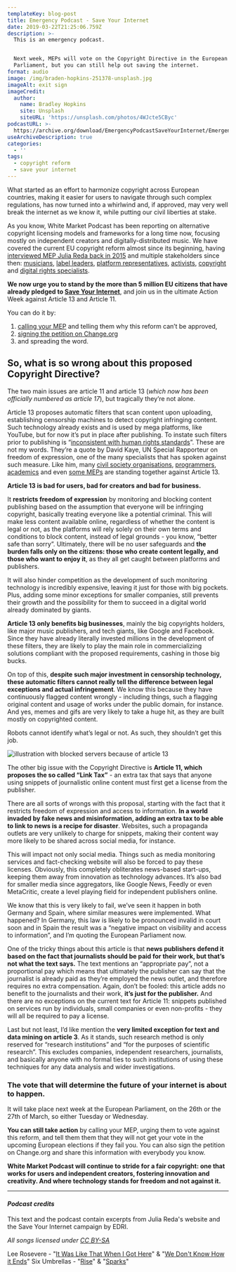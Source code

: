 ```yaml
---
templateKey: blog-post
title: Emergency Podcast - Save Your Internet
date: 2019-03-22T21:25:06.759Z
description: >-
  This is an emergency podcast.


  Next week, MEPs will vote on the Copyright Directive in the European
  Parliament, but you can still help out saving the internet.
format: audio
image: /img/braden-hopkins-251378-unsplash.jpg
imageAlt: exit sign
imageCredit:
  author:
    name: Bradley Hopkins
    site: Unsplash
    siteURL: 'https://unsplash.com/photos/4WJcte5CByc'
podcastURL: >-
  https://archive.org/download/EmergencyPodcastSaveYourInternet/Emergency%20Podcast%20-%20Save%20your%20Internet.mp3
useArchiveDescription: true
categories:
  - ''
tags:
  - copyright reform
  - save your internet
---
```

What started as an effort to harmonize copyright across European countries, making it easier for users to navigate through such complex regulations, has now turned into a whirlwind and, if approved, may very well break the internet as we know it, while putting our civil liberties at stake. 

As you know, White Market Podcast has been reporting on alternative copyright licensing models and frameworks for a long time now, focusing mostly on independent creators and digitally-distributed music. We have covered the current EU copyright reform almost since its beginning, having [interviewed MEP Julia Reda back in 2015](https://www.whitemarketpodcast.eu/blog/2015-09-08-session-2-11-julia-reda-and-how-you-can-help-fixcopyright/) and multiple stakeholders since then: [musicians](https://www.whitemarketpodcast.eu/blog/2017-01-22-session-3-21-monster-jinx-special/), [label leaders](https://www.whitemarketpodcast.eu/blog/2016-10-02-session-3-11-experimentalism-pilot-eleven/), [platform representatives](https://www.whitemarketpodcast.eu/blog/2016-10-30-session-3-15-starfrosch-hot100/), [activists](https://www.whitemarketpodcast.eu/blog/2016-07-28-3-03-copy-me-copy-you/), [copyright](https://www.whitemarketpodcast.eu/blog/2016-10-16-session-3-13-exceptions-not-rule/) and [digital rights specialists](https://www.whitemarketpodcast.eu/blog/2017-07-30-session-4-01-talking-copyright-edri/).

**We now urge you to stand by the more than 5 million EU citizens that have already pledged to [Save Your Internet](https://saveyourinternet.eu/act/)**, and join us in the ultimate Action Week against Article 13 and Article 11. 

You can do it by: 

1. [calling your MEP](https://saveyourinternet.eu/act/) and telling them why this reform can’t be approved, 
2. [signing the petition on Change.org](https://www.change.org/p/european-parliament-stop-the-censorship-machinery-save-the-internet) 
3. and spreading the word. 

## So, what is so wrong about this proposed Copyright Directive?

The two main issues are article 11 and article 13 (*which now has been officially numbered as article 17*), but tragically they’re not alone. 

Article 13 proposes automatic filters that scan content upon uploading, establishing censorship machines to detect copyright infringing content. Such technology already exists and is used by mega platforms, like YouTube, but for now it’s put in place after publishing. To instate such filters prior to publishing is “[inconsistent with human rights standards](https://www.ohchr.org/EN/NewsEvents/Pages/DisplayNews.aspx?NewsID=24298&)”. These are not my words. They’re a quote by David Kaye, UN Special Rapporteur on freedom of expression, one of the many specialists that has spoken against such measure. Like him, many [civil society organisations](https://www.liberties.eu/en/news/delete-article-thirteen-open-letter/13194), [programmers](https://savecodeshare.eu/), [academics](https://papers.ssrn.com/sol3/papers.cfm?abstract_id=3054967) and even [some MEPs](https://pledge2019.eu) are standing together against Article 13.

**Article 13 is bad for users, bad for creators and bad for business.**

It **restricts freedom of expression** by monitoring and blocking content publishing based on the assumption that everyone will be infringing copyright, basically treating everyone like a potential criminal. This will make less content available online, regardless of whether the content is legal or not, as the platforms will rely solely on their own terms and conditions to block content, instead of legal grounds - you know, “better safe than sorry”. Ultimately, there will be no user safeguards and **the burden falls only on the citizens: those who create content legally, and those who want to enjoy it**, as they all get caught between platforms and publishers.

It will also hinder competition as the development of such monitoring technology is incredibly expensive, leaving it just for those with big pockets. Plus, adding some minor exceptions for smaller companies, still prevents their growth and the possibility for them to succeed in a digital world already dominated by giants.

**Article 13 only benefits big businesses**, mainly the big copyrights holders, like major music publishers, and tech giants, like Google and Facebook. Since they have already literally invested millions in the development of these filters, they are likely to play the main role in commercializing solutions compliant with the proposed requirements, cashing in those big bucks. 

On top of this, **despite such major investment in censorship technology, these automatic filters cannot really tell the difference between legal exceptions and actual infringement**. We know this because they have continuously flagged content wrongly - including things, such a flagging original content and usage of works under the public domain, for instance. And yes, memes and gifs are very likely to take a huge hit, as they are built mostly on copyrighted content.

Robots cannot identify what’s legal or not. As such, they shouldn’t get this job.

![illustration with blocked servers because of article 13](/img/social-banner-en.png)

The other big issue with the Copyright Directive is **Article 11, which proposes the so called “Link Tax”** - an extra tax that says that anyone using snippets of journalistic online content must first get a license from the publisher. 

There are all sorts of wrongs with this proposal, starting with the fact that it restricts freedom of expression and access to information. **In a world invaded by fake news and misinformation, adding an extra tax to be able to link to news is a recipe for disaster**. Websites, such a propaganda outlets are very unlikely to charge for snippets, making their content way more likely to be shared across social media, for instance. 

This will impact not only social media. Things such as media monitoring services and fact-checking website will also be forced to pay these licenses. Obviously, this completely obliterates news-based start-ups, keeping them away from innovation as technology advances. It’s also bad for smaller media since aggregators, like Google News, Feedly or even MetaCritic, create a level playing field for independent publishers online. 

We know that this is very likely to fail, we’ve seen it happen in both Germany and Spain, where similar measures were implemented. What happened? In Germany, this law is likely to be pronounced invalid in court soon and in Spain the result was a “negative impact on visibility and access to information”, and I’m quoting the European Parliament now.

One of the tricky things about this article is that **news publishers defend it based on the fact that journalists should be paid for their work, but that’s not what the text says.** The text mentions an “appropriate pay”, not a proportional pay which means that ultimately the publisher can say that the journalist is already paid as they’re employed the news outlet, and therefore requires no extra compensation. Again, don’t be fooled: this article adds no benefit to the journalists and their work, **it’s just for the publisher.**
And there are no exceptions on the current text for Article 11: snippets published on services run by individuals, small companies or even non-profits - they will all be required to pay a license.

Last but not least, I’d like mention the **very limited exception for text and data mining on article 3**. As it stands, such research method is only reserved for “research institutions” and “for the purposes of scientific research”. This excludes companies, independent researchers, journalists, and basically anyone with no formal ties to such institutions of using these techniques for any data analysis and wider investigations.

### The vote that will determine the future of your internet is about to happen.

It will take place next week at the European Parliament, on the 26th or the 27th of March, so either Tuesday or Wednesday.

**You can still take action** by calling your MEP, urging them to vote against this reform, and tell them them that they will not get your vote in the upcoming European elections if they fail you. You can also sign the petition on Change.org and share this information with everybody you know. 

**White Market Podcast will continue to stride for a fair copyright: one that works for users and independent creators, fostering innovation and creativity. And where technology stands for freedom and not against it.**

- - -

#### _Podcast credits_

This text and the podcast contain excerpts from Julia Reda's website and the Save Your Internet campaign by EDRI.

_All songs licensed under [CC BY-SA](https://creativecommons.org/licenses/by-sa/4.0/)_

Lee Rosevere - "[It Was Like That When I Got Here](http://freemusicarchive.org/music/Lee_Rosevere/Music_For_Podcasts_6/Lee_Rosevere_-_Music_For_Podcasts_6_-_11_It_Was_Like_That_When_I_Got_Here)" & "[We Don't Know How it Ends](http://freemusicarchive.org/music/Lee_Rosevere/Music_For_Podcasts_6/Lee_Rosevere_-_Music_For_Podcasts_6_-_17_We_Dont_Know_How_it_Ends)"
Six Umbrellas - "[Rise](http://freemusicarchive.org/music/Six_Umbrellas/Ad_Astra/02_Six_Umbrellas_-_Rise)" & "[Sparks](http://freemusicarchive.org/music/Six_Umbrellas/Ad_Astra/10_Six_Umbrellas_-_Sparks)"
